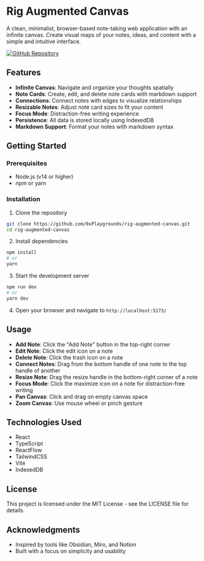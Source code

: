 # Rig Augmented Canvas

A clean, minimalist, browser-based note-taking web application with an infinite canvas. Create visual maps of your notes, ideas, and content with a simple and intuitive interface.

[![GitHub Repository](https://img.shields.io/badge/GitHub-Repository-blue.svg)](https://github.com/0xPlaygrounds/rig-augmented-canvas)

## Features

- **Infinite Canvas**: Navigate and organize your thoughts spatially
- **Note Cards**: Create, edit, and delete note cards with markdown support
- **Connections**: Connect notes with edges to visualize relationships
- **Resizable Notes**: Adjust note card sizes to fit your content
- **Focus Mode**: Distraction-free writing experience
- **Persistence**: All data is stored locally using IndexedDB
- **Markdown Support**: Format your notes with markdown syntax

## Getting Started

### Prerequisites

- Node.js (v14 or higher)
- npm or yarn

### Installation

1. Clone the repository
```bash
git clone https://github.com/0xPlaygrounds/rig-augmented-canvas.git
cd rig-augmented-canvas
```

2. Install dependencies
```bash
npm install
# or
yarn
```

3. Start the development server
```bash
npm run dev
# or
yarn dev
```

4. Open your browser and navigate to `http://localhost:5173/`

## Usage

- **Add Note**: Click the "Add Note" button in the top-right corner
- **Edit Note**: Click the edit icon on a note
- **Delete Note**: Click the trash icon on a note
- **Connect Notes**: Drag from the bottom handle of one note to the top handle of another
- **Resize Note**: Drag the resize handle in the bottom-right corner of a note
- **Focus Mode**: Click the maximize icon on a note for distraction-free writing
- **Pan Canvas**: Click and drag on empty canvas space
- **Zoom Canvas**: Use mouse wheel or pinch gesture

## Technologies Used

- React
- TypeScript
- ReactFlow
- TailwindCSS
- Vite
- IndexedDB

## License

This project is licensed under the MIT License - see the LICENSE file for details.

## Acknowledgments

- Inspired by tools like Obsidian, Miro, and Notion
- Built with a focus on simplicity and usability
